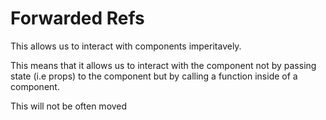 # Forwarded Refs 

This allows us to interact with components imperitavely.

This means that it allows us to interact with the component not by passing state (i.e props) to the component but by calling a function inside of a component.

This will not be often moved 


